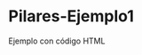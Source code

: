 # Pilares-Ejemplo1
Ejemplo con código HTML
<!DOCTYPE html>
<html>
<head>
	<title>Enlaces</title>
</html>
